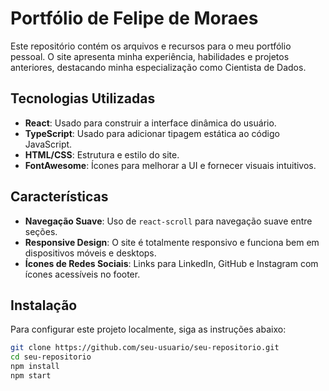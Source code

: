 # Portfólio de Felipe de Moraes

Este repositório contém os arquivos e recursos para o meu portfólio pessoal. O site apresenta minha experiência, habilidades e projetos anteriores, destacando minha especialização como Cientista de Dados.

## Tecnologias Utilizadas

- **React**: Usado para construir a interface dinâmica do usuário.
- **TypeScript**: Usado para adicionar tipagem estática ao código JavaScript.
- **HTML/CSS**: Estrutura e estilo do site.
- **FontAwesome**: Ícones para melhorar a UI e fornecer visuais intuitivos.

## Características

- **Navegação Suave**: Uso de `react-scroll` para navegação suave entre seções.
- **Responsive Design**: O site é totalmente responsivo e funciona bem em dispositivos móveis e desktops.
- **Ícones de Redes Sociais**: Links para LinkedIn, GitHub e Instagram com ícones acessíveis no footer.

## Instalação

Para configurar este projeto localmente, siga as instruções abaixo:

```bash
git clone https://github.com/seu-usuario/seu-repositorio.git
cd seu-repositorio
npm install
npm start
```
